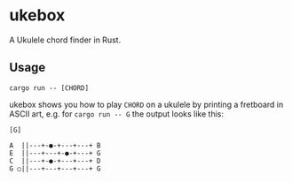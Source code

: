 # ukebox

A Ukulele chord finder in Rust.

## Usage

```
cargo run -- [CHORD]
```

ukebox shows you how to play `CHORD` on a ukulele by printing a fretboard in ASCII art, e.g. for `cargo run -- G` the output looks like this:

```
[G]

A  ||---+-●-+---+---+ B
E  ||---+---+-●-+---+ G
C  ||---+-●-+---+---+ D
G ○||---+---+---+---+ G
```
